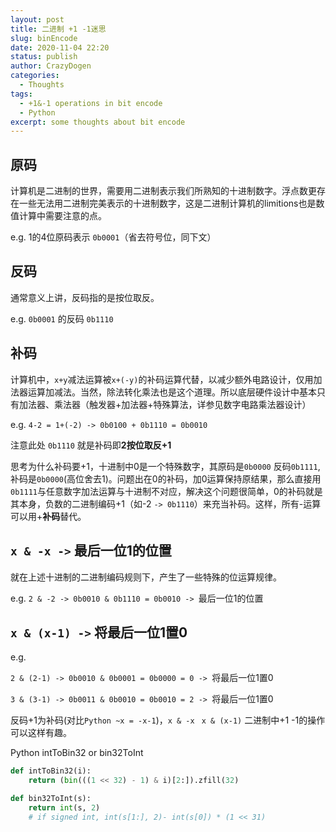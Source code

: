 ```yaml
---
layout: post
title: 二进制 +1 -1迷思
slug: binEncode
date: 2020-11-04 22:20
status: publish
author: CrazyDogen
categories: 
  - Thoughts
tags: 
  - +1&-1 operations in bit encode
  - Python
excerpt: some thoughts about bit encode
---
```


## 原码
计算机是二进制的世界，需要用二进制表示我们所熟知的十进制数字。浮点数更存在一些无法用二进制完美表示的十进制数字，这是二进制计算机的limitions也是数值计算中需要注意的点。

e.g. 1的4位原码表示 `0b0001`（省去符号位，同下文）

## 反码
通常意义上讲，反码指的是按位取反。

e.g. `0b0001` 的反码 `0b1110`

## 补码
计算机中，`x+y`减法运算被`x+(-y)`的补码运算代替，以减少额外电路设计，仅用加法器运算加减法。当然，除法转化乘法也是这个道理。所以底层硬件设计中基本只有加法器、乘法器（触发器+加法器+特殊算法，详参见数字电路乘法器设计）

e.g. `4-2 = 1+(-2) -> 0b0100 + 0b1110 = 0b0010`

注意此处 `0b1110` 就是补码即**2按位取反+1**

思考为什么补码要+1，十进制中0是一个特殊数字，其原码是`0b0000` 反码`0b1111`, 补码是`0b0000`(高位舍去1)。问题出在0的补码，加0运算保持原结果，那么直接用`0b1111`与任意数字加法运算与十进制不对应，解决这个问题很简单，0的补码就是其本身，负数的二进制编码+1（如-2 `-> 0b1110`）来充当补码。这样，所有-运算可以用+**补码**替代。

## `x & -x ->` 最后一位1的位置
就在上述十进制的二进制编码规则下，产生了一些特殊的位运算规律。

e.g. `2 & -2 -> 0b0010 & 0b1110 = 0b0010 -> `最后一位1的位置

## `x & (x-1) ->` 将最后一位1置0
e.g.

`2 & (2-1) -> 0b0010 & 0b0001 = 0b0000 = 0 -> `将最后一位1置0

`3 & (3-1) -> 0b0011 & 0b0010 = 0b0010 = 2 -> `将最后一位1置0

反码+1为补码(对比`Python ~x = -x-1`)，`x & -x ` `x & (x-1)` 二进制中+1 -1的操作可以这样有趣。

Python intToBin32 or bin32ToInt
```python
def intToBin32(i):
    return (bin(((1 << 32) - 1) & i)[2:]).zfill(32)

def bin32ToInt(s):
    return int(s, 2)
    # if signed int, int(s[1:], 2)- int(s[0]) * (1 << 31)
```
